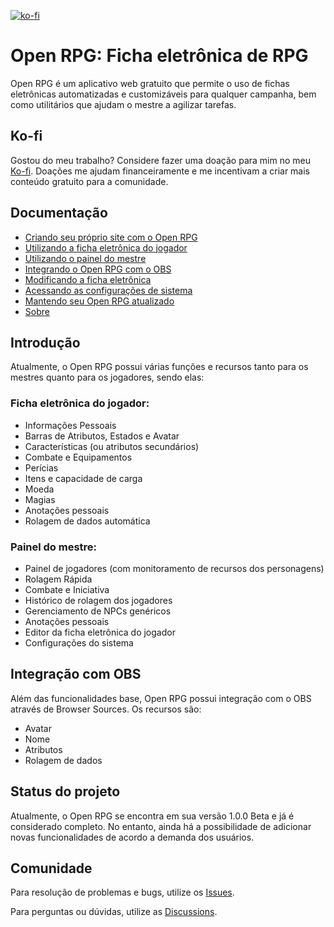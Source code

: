 [![ko-fi](https://ko-fi.com/img/githubbutton_sm.svg)](https://ko-fi.com/Z8Z3BVAJ2)

# Open RPG: Ficha eletrônica de RPG

Open RPG é um aplicativo web gratuito que permite o uso de fichas eletrônicas automatizadas e customizáveis para qualquer campanha, bem como utilitários que ajudam o mestre a agilizar tarefas.

## Ko-fi

Gostou do meu trabalho? Considere fazer uma doação para mim no meu [Ko-fi](https://ko-fi.com/alyssafernandes). Doações me ajudam financeiramente e me incentivam a criar mais conteúdo gratuito para a comunidade.

## Documentação

- [Criando seu próprio site com o Open RPG](./docs/installing.md)
- [Utilizando a ficha eletrônica do jogador](./docs/sheet.md)
- [Utilizando o painel do mestre](./docs/admin.md)
- [Integrando o Open RPG com o OBS](./docs/obs.md)
- [Modificando a ficha eletrônica](./docs/editor.md)
- [Acessando as configurações de sistema](./docs/settings.md)
- [Mantendo seu Open RPG atualizado](./docs/update.md)
- [Sobre](./docs/about.md)

## Introdução

Atualmente, o Open RPG possui várias funções e recursos tanto para os mestres quanto para os jogadores, sendo elas:

### Ficha eletrônica do jogador:

- Informações Pessoais
- Barras de Atributos, Estados e Avatar
- Características (ou atributos secundários)
- Combate e Equipamentos
- Perícias
- Itens e capacidade de carga
- Moeda
- Magias
- Anotações pessoais
- Rolagem de dados automática

### Painel do mestre:

- Painel de jogadores (com monitoramento de recursos dos personagens)
- Rolagem Rápida
- Combate e Iniciativa
- Histórico de rolagem dos jogadores
- Gerenciamento de NPCs genéricos
- Anotações pessoais
- Editor da ficha eletrônica do jogador
- Configurações do sistema

## Integração com OBS

Além das funcionalidades base, Open RPG possui integração com o OBS através de Browser Sources. Os recursos são:

- Avatar
- Nome
- Atributos
- Rolagem de dados

## Status do projeto

Atualmente, o Open RPG se encontra em sua versão 1.0.0 Beta e já é considerado completo. No entanto, ainda há a possibilidade de adicionar novas funcionalidades de acordo a demanda dos usuários.

## Comunidade

Para resolução de problemas e bugs, utilize os [Issues](https://github.com/alyssapiresfernandescefet/openrpg/issues).

Para perguntas ou dúvidas, utilize as [Discussions](https://github.com/alyssapiresfernandescefet/openrpg/discussions).
